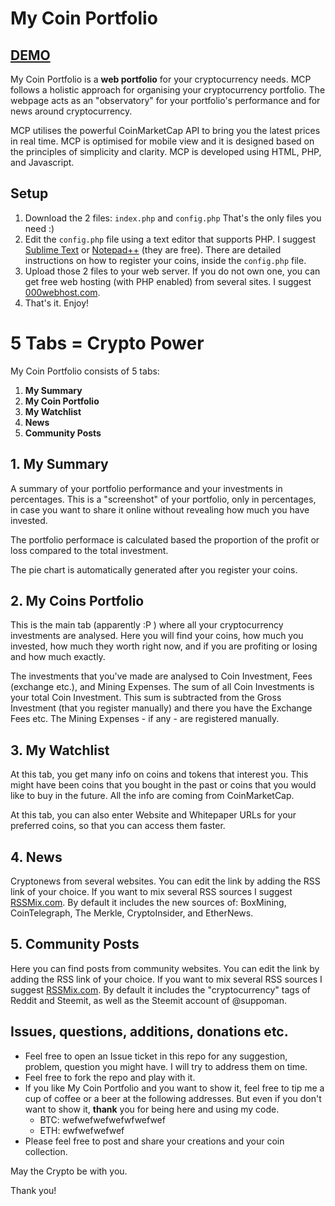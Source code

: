 # My Coin Portfolio
## [DEMO](https://mycoinportfolio.000webhostapp.com/)

My Coin Portfolio is a **web portfolio** for your cryptocurrency needs. 
MCP follows a holistic approach for organising your cryptocurrency portfolio. 
The webpage acts as an "observatory" for your portfolio's performance and for news around cryptocurrency.

MCP utilises the powerful CoinMarketCap API to bring you the latest prices in real time. 
MCP is optimised for mobile view and it is designed based on the principles of simplicity and clarity. 
MCP is developed using HTML, PHP, and Javascript.

## Setup

1. Download the 2 files: `index.php` and `config.php` That's the only files you need :)
2. Edit the `config.php` file using a text editor that supports PHP. I suggest [Sublime Text](https://www.sublimetext.com/) or [Notepad++](https://notepad-plus-plus.org/) (they are free). There are detailed instructions on how to register your coins, inside the `config.php` file.
3. Upload those 2 files to your web server. If you do not own one, you can get free web hosting (with PHP enabled) from several sites. I suggest [000webhost.com](https://www.000webhost.com).
4. That's it. Enjoy!

# 5 Tabs = Crypto Power

My Coin Portfolio consists of 5 tabs: 
1. **My Summary**
2. **My Coin Portfolio**
3. **My Watchlist**
4. **News**
5. **Community Posts**

## 1. My Summary

A summary of your portfolio performance and your investments in percentages. 
This is a "screenshot" of your portfolio, only in percentages, in case you want to share it online without revealing how much you have invested.

The portfolio performace is calculated based the proportion of the profit or loss compared to the total investment.

The pie chart is automatically generated after you register your coins.

## 2. My Coins Portfolio

This is the main tab (apparently :P ) where all your cryptocurrency investments are analysed. 
Here you will find your coins, how much you invested, how much they worth right now, and if you are profiting or losing and how much exactly. 

The investments that you've made are analysed to Coin Investment, Fees (exchange etc.), and Mining Expenses.
The sum of all Coin Investments is your total Coin Investment. 
This sum is subtracted from the Gross Investment (that you register manually) and there you have the Exchange Fees etc. 
The Mining Expenses - if any - are registered manually.

## 3. My Watchlist

At this tab, you get many info on coins and tokens that interest you. 
This might have been coins that you bought in the past or coins that you would like to buy in the future. 
All the info are coming from CoinMarketCap.

At this tab, you can also enter Website and Whitepaper URLs for your preferred coins, so that you can access them faster.

## 4. News

Cryptonews from several websites. 
You can edit the link by adding the RSS link of your choice. 
If you want to mix several RSS sources I suggest [RSSMix.com](http://rssmix.com). 
By default it includes the new sources of: BoxMining, CoinTelegraph, The Merkle, CryptoInsider, and EtherNews.

## 5. Community Posts

Here you can find posts from community websites. 
You can edit the link by adding the RSS link of your choice. 
If you want to mix several RSS sources I suggest [RSSMix.com](http://rssmix.com). 
By default it includes the "cryptocurrency" tags of Reddit and Steemit, as well as the Steemit account of @suppoman.

## Issues, questions, additions, donations etc.

- Feel free to open an Issue ticket in this repo for any suggestion, problem, question you might have. 
I will try to address them on time. 
- Feel free to fork the repo and play with it. 
- If you like My Coin Portfolio and you want to show it, feel free to tip me a cup of coffee or a beer at the following addresses. But even if you don't want to show it, **thank** you for being here and using my code. 
  - BTC: wefwefwefwefwfwefwef
  - ETH: ewfwefwefwef
- Please feel free to post and share your creations and your coin collection.

May the Crypto be with you.

Thank you!
